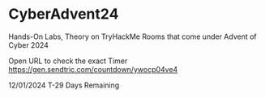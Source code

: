 # CyberAdvent24
Hands-On Labs, Theory on TryHackMe Rooms that come under Advent of Cyber 2024

Open URL to check the exact Timer
https://gen.sendtric.com/countdown/ywocp04ve4

12/01/2024
T-29 Days Remaining
